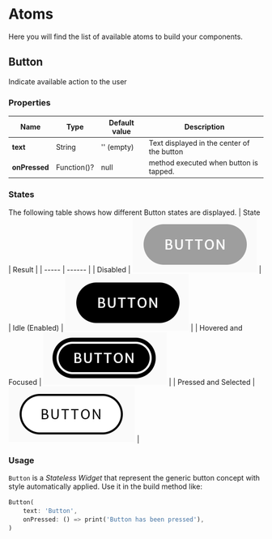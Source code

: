 # Atoms

Here you will find the list of available atoms to build your components.

## Button

Indicate available action to the user

### Properties

| Name          | Type        | Default value | Description                                |
| ------------- | ----------- | ------------- | ------------------------------------------ |
| **text**      | String      | '' (empty)    | Text displayed in the center of the button |
| **onPressed** | Function()? | null          | method executed when button is tapped.     |

### States

The following table shows how different Button states are displayed.
| State | Result |
| ----- | ------ |
| Disabled | ![Disabled button](./images/button_disabled.png) |
| Idle (Enabled) | ![Enabled button](./images/button_idle.png) |
| Hovered and Focused | ![Hovered/Focused button](./images/button_hovered.png) |
| Pressed and Selected | ![Pressed/Selected button](./images/button_pressed.png) |

### Usage

`Button` is a _Stateless Widget_ that represent the generic button concept with style automatically applied. Use it in the build method like:

```Dart
Button(
    text: 'Button',
    onPressed: () => print('Button has been pressed'),
)
```
